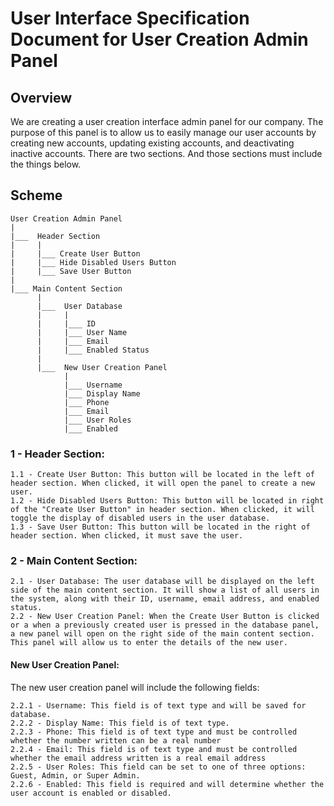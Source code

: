 # User Interface Specification Document for User Creation Admin Panel

## Overview
We are creating a user creation interface admin panel for our company. The purpose of this panel is to allow us to easily manage our user accounts by creating new accounts, updating existing accounts, and deactivating inactive accounts. There are two sections. And those sections must include the things below.

## Scheme

```
User Creation Admin Panel
|
|___  Header Section
|     |
|     |___ Create User Button
|     |___ Hide Disabled Users Button
|     |___ Save User Button
|
|___ Main Content Section
      |
      |___  User Database
      |     |
      |     |___ ID
      |     |___ User Name
      |     |___ Email
      |     |___ Enabled Status
      |
      |___  New User Creation Panel
            |
            |___ Username
            |___ Display Name
            |___ Phone
            |___ Email
            |___ User Roles
            |___ Enabled
```

### 1 - Header Section:

```
1.1 - Create User Button: This button will be located in the left of header section. When clicked, it will open the panel to create a new user.
1.2 - Hide Disabled Users Button: This button will be located in right of the "Create User Button" in header section. When clicked, it will toggle the display of disabled users in the user database.
1.3 - Save User Button: This button will be located in the right of header section. When clicked, it must save the user.
```

### 2 - Main Content Section:

```
2.1 - User Database: The user database will be displayed on the left side of the main content section. It will show a list of all users in the system, along with their ID, username, email address, and enabled status.
2.2 - New User Creation Panel: When the Create User Button is clicked or a when a previously created user is pressed in the database panel, a new panel will open on the right side of the main content section. This panel will allow us to enter the details of the new user.
```

#### New User Creation Panel:
The new user creation panel will include the following fields:

```
2.2.1 - Username: This field is of text type and will be saved for database.
2.2.2 - Display Name: This field is of text type.
2.2.3 - Phone: This field is of text type and must be controlled whether the number written can be a real number
2.2.4 - Email: This field is of text type and must be controlled whether the email address written is a real email address
2.2.5 - User Roles: This field can be set to one of three options: Guest, Admin, or Super Admin.
2.2.6 - Enabled: This field is required and will determine whether the user account is enabled or disabled.
```
